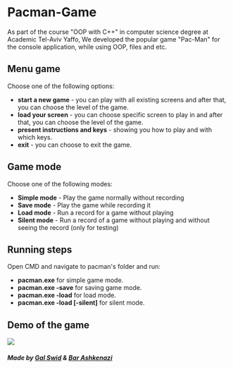 # Pacman-Game
As part of the course "OOP with C++" in computer science degree at Academic Tel-Aviv Yaffo, 
We developed the popular game "Pac-Man" for the console application, while using OOP, files and etc.

## Menu game
Choose one of the following options:
* **start a new game** - you can play with all existing screens and after that, you can choose the level of the game. 
* **load your screen** - you can choose specific screen to play in and after that, you can choose the level of the game. 
* **present instructions and keys** - showing you how to play and with which keys. 
* **exit** - you can choose to exit the game.

## Game mode
Choose one of the following modes:
* **Simple mode** - Play the game normally without recording
* **Save mode** - Play the game while recording it
* **Load mode** - Run a record for a game without playing
* **Silent mode** - Run a record of a game without playing and without seeing the record (only for testing)

## Running steps
Open CMD and navigate to pacman's folder and run:
 * **pacman.exe** for simple game mode.
 * **pacman.exe -save** for saving game mode.
 * **pacman.exe -load** for load mode.
 * **pacman.exe -load [-silent]** for silent mode.
 
## Demo of the game
![](https://s4.gifyu.com/images/Demo-Pac-Man.gif)

##### Made by [Gal Swid](https://github.com/GalSwid) & [Bar Ashkenazi](https://github.com/barashken)  
